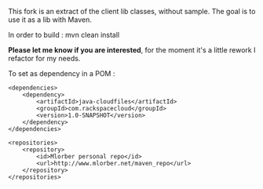 This fork is an extract of the client lib classes, without sample. The goal is to use it as a lib with Maven.

In order to build :
mvn clean install

**Please let me know if you are interested**, for the moment it's a little rework I refactor for my needs.

To set as dependency in a POM :

	<dependencies>
		<dependency>
			<artifactId>java-cloudfiles</artifactId>
			<groupId>com.rackspacecloud</groupId>
			<version>1.0-SNAPSHOT</version>
		</dependency>
	</dependencies>

	<repositories>
		<repository>
			<id>Mlorber personal repo</id>
			<url>http://www.mlorber.net/maven_repo</url>
		</repository>
	</repositories>
